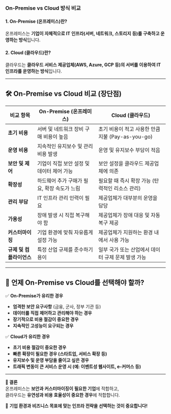 
### **On-Premise vs Cloud 방식 비교**  

#### **1. On-Premise (온프레미스)란?**  
온프레미스는 **기업이 자체적으로 IT 인프라(서버, 네트워크, 스토리지 등)를 구축하고 운영하는 방식**입니다.  

#### **2. Cloud (클라우드)란?**  
클라우드는 **클라우드 서비스 제공업체(AWS, Azure, GCP 등)의 서버를 이용하여 IT 인프라를 운영하는 방식**입니다.  

---

## **🛠️ On-Premise vs Cloud 비교 (장단점)**  

| 비교 항목      | On-Premise (온프레미스) | Cloud (클라우드) |
|--------------|----------------------|----------------|
| **초기 비용** | 서버 및 네트워크 장비 구매 비용이 높음 | 초기 비용이 적고 사용한 만큼 지불 (Pay-as-you-go) |
| **운영 비용** | 지속적인 유지보수 및 관리 비용 발생 | 운영 및 유지보수 부담이 적음 |
| **보안 및 제어** | 기업이 직접 보안 설정 및 데이터 제어 가능 | 보안 설정을 클라우드 제공업체에 의존 |
| **확장성** | 하드웨어 추가 구매가 필요, 확장 속도가 느림 | 필요할 때 즉시 확장 가능 (탄력적인 리소스 관리) |
| **관리 부담** | IT 인프라 관리 인력이 필요 | 제공업체가 대부분의 운영을 담당 |
| **가용성** | 장애 발생 시 직접 복구해야 함 | 제공업체가 장애 대응 및 자동 복구 제공 |
| **커스터마이징** | 기업 환경에 맞춰 자유롭게 설정 가능 | 제공업체가 지원하는 환경 내에서 사용 가능 |
| **규제 및 컴플라이언스** | 특정 산업 규제를 준수하기 용이 | 일부 국가 또는 산업에서 데이터 규제 문제 발생 가능 |

---

## **📌 언제 On-Premise vs Cloud를 선택해야 할까?**  

✅ **On-Premise가 유리한 경우**  
- **엄격한 보안 요구사항** (금융, 군사, 정부 기관 등)  
- **데이터를 직접 제어하고 관리해야 하는 경우**  
- **장기적으로 비용 절감이 중요한 경우**  
- **지속적인 고성능이 요구되는 경우**  

✅ **Cloud가 유리한 경우**  
- **초기 비용 절감이 중요한 경우**  
- **빠른 확장이 필요한 경우 (스타트업, 서비스 확장 등)**  
- **유지보수 및 운영 부담을 줄이고 싶은 경우**  
- **트래픽 변동이 큰 서비스 운영 시 (예: 이벤트성 웹사이트, e-커머스 등)**  

---

**🔹 결론**  
온프레미스는 **보안과 커스터마이징이 필요한 기업**에 적합하고,  
클라우드는 **유연성과 비용 효율성이 중요한 경우**에 적합합니다.  

🚀 **기업 환경과 비즈니스 목표에 맞는 인프라 전략을 선택하는 것이 중요합니다!**
